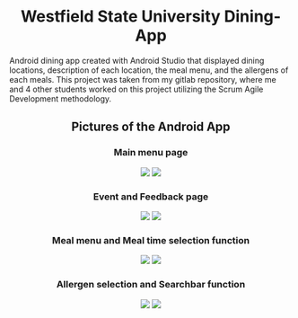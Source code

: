 <h1 align="center"> Westfield State University Dining-App </h1>

Android dining app created with Android Studio that displayed dining locations, description of each location, the meal menu, and the allergens of each meals.
This project was taken from my gitlab repository, where me and 4 other students worked on this project utilizing the Scrum Agile Development methodology.

<h2 align="center"> Pictures of the Android App </h2>

<h3 align="center"> Main menu page </h3> 
<p align="center">
  <img src="https://i.imgur.com/Z6au6sc.png">
  <img src="https://i.imgur.com/W3LVdxF.png">
</p>

<h3 align="center"> Event and Feedback page </h3> 
<p align="center">
  <img src="https://i.imgur.com/ORiKfwJ.png">
  <img src="https://i.imgur.com/jKERWXS.png">
</p>

<h3 align="center"> Meal menu and Meal time selection function </h3> 
<p align="center">
  <img src="https://i.imgur.com/vEGBKJC.png">
  <img src="https://i.imgur.com/Rfe1QfH.png">
</p>

<h3 align="center"> Allergen selection and Searchbar function </h3> 
<p align="center">
  <img src="https://i.imgur.com/5nSkA0W.png">
  <img src="https://i.imgur.com/SNCjD7Y.png">
</p>




